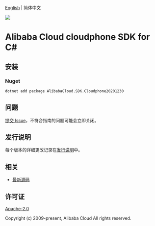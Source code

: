 [English](README.md) | 简体中文

![](https://aliyunsdk-pages.alicdn.com/icons/AlibabaCloud.svg)

# Alibaba Cloud cloudphone SDK for C#

## 安装

### Nuget

```bash
dotnet add package AlibabaCloud.SDK.Cloudphone20201230
```

## 问题

[提交 Issue](https://github.com/aliyun/alibabacloud-csharp-sdk/issues/new)，不符合指南的问题可能会立即关闭。

## 发行说明

每个版本的详细更改记录在[发行说明](./ChangeLog.md)中。

## 相关

* [最新源码](https://github.com/aliyun/alibabacloud-csharp-sdk/)

## 许可证

[Apache-2.0](http://www.apache.org/licenses/LICENSE-2.0)

Copyright (c) 2009-present, Alibaba Cloud All rights reserved.
